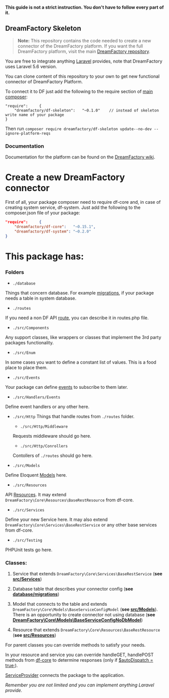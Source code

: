 **This guide is not a strict instruction. You don't have to follow every part of it.**

## DreamFactory Skeleton

> **Note:** This repository contains the code needed to create a new connector of the DreamFactory platform. 
If you want the full DreamFactory platform, visit the 
main [DreamFactory repository](https://github.com/dreamfactorysoftware/dreamfactory).

You are free to integrate anything [Laravel](https://laravel.com/docs/5.6/) provides, note that DreamFactory uses Laravel 5.6 version.
 
You can clone content of this repository to your own to get new functional connector of DreamFactory Platform.
 
To connect it to DF just add the following to the require section of 
[main composer](https://github.com/dreamfactorysoftware/dreamfactory/blob/ce72cc6739979be286f51617050bc9ec9c657f39/composer.json#L30):
```
"require":     {
    "dreamfactory/df-skeleton":   "~0.1.0"    // instead of skeleton write name of your package
}
``` 

Then run `composer require dreamfactory/df-skeleton update--no-dev --ignore-platform-reqs `

### Documentation

Documentation for the platform can be found on the [DreamFactory wiki](http://wiki.dreamfactory.com).

# Create a new DreamFactory connector

First of all, your package composer need to require df-core 
and, in case of creating system service, df-system. 
Just add the following to the composer.json file of your package:
```json
"require":     {
    "dreamfactory/df-core":   "~0.15.1",
    "dreamfactory/df-system": "~0.2.0"
}
```

# This package has: 

### Folders

- `./database` 

Things that concern database. For example [migrations](https://laravel.com/docs/5.6/migrations), if your package needs a table in system database.

- `./routes`

If you need a non DF API [route](https://laravel.com/docs/5.6/routing), you can describe it in routes.php file.

- `./src/Components`

Any support classes, like wrappers or classes that implement the 3rd party packages functionality.

- `./src/Enum`

In some cases you want to define a constant list of values. This is a food place to place them.

- `./src/Events`

Your package can define [events](https://laravel.com/docs/5.6/events) to subscribe to them later.

- `./src/Handlers/Events`

Define event handlers or any other here.

- `./src/Http` 
Things that handle routes from `./routes` folder.

  - `./src/Http/Middleware`
  
  Requests middleware should go here.
  
  - `./src/Http/Conrollers`
  
  Contollers of `./routes` should go here.
    
- `./src/Models`

Define Eloquent [Models](https://laravel.com/docs/5.8/eloquent) here.

- `./src/Resources`

API [Resources](https://laravel.com/docs/5.6/eloquent-resources). It may extend `DreamFactory\Core\Resources\BaseRestResource` from df-core.

- `./src/Services`

Define your new Service here. It may also extend `DreamFactory\Core\Services\BaseRestService` or any other base services from df-core.

- `./src/Testing`

PHPUnit tests go here.

### Classes:

1. Service that extends `DreamFactory\Core\Services\BaseRestService` (__see [src/Services](https://github.com/dreamfactorysoftware/df-skeleton/blob/add-examples/src/Services/ExampleService.php)__)
2. Database table that describes your connector config (__see [database/migrations](https://github.com/dreamfactorysoftware/df-skeleton/blob/add-examples/database/migrations/2019_08_12_125323_create_example_table.php)__)
3. Model that connects to the table and extends `DreamFactory\Core\Models\BaseServiceConfigModel` (__see [src/Models](https://github.com/dreamfactorysoftware/df-skeleton/blob/master/src/Models/ExampleModel.php)__).
There is an opportunity to create connector not using database (__see [DreamFactory\Core\Models\BaseServiceConfigNoDbModel](https://github.com/dreamfactorysoftware/df-core/blob/master/src/Models/BaseServiceConfigNoDbModel.php)__)

4. Resource that extends `DreamFactory\Core\Resources\BaseRestResource` (__see [src/Resources](https://github.com/dreamfactorysoftware/df-skeleton/blob/add-examples/src/Resources/ExampleResource.php)__)


For parent classes you can override methods to satisfy your needs. 

In your resource and service you can override handleGET, handlePOST methods from [df-core](https://github.com/dreamfactorysoftware/df-core/blob/06e01cd46ed106684041fb1fdf8ef35695a1b2cf/src/Components/RestHandler.php#L589) to determine responses (only if 
[$autoDispatch = true;](https://github.com/dreamfactorysoftware/df-core/blob/06e01cd46ed106684041fb1fdf8ef35695a1b2cf/src/Components/RestHandler.php#L88)).

[ServiceProvider](https://github.com/dreamfactorysoftware/df-skeleton/blob/master/src/ServiceProvider.php) connects the package to the application.

*Remember you are not limited and you can implement anything Laravel provide.*